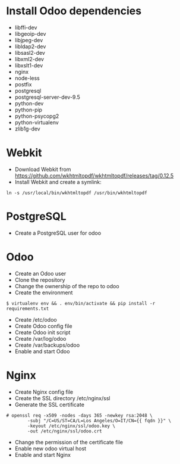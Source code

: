 # Install Odoo dependencies

* libffi-dev
* libgeoip-dev
* libjpeg-dev
* libldap2-dev
* libsasl2-dev
* libxml2-dev
* libxslt1-dev
* nginx
* node-less
* postfix
* postgresql
* postgresql-server-dev-9.5
* python-dev
* python-pip
* python-psycopg2
* python-virtualenv
* zlib1g-dev

# Webkit

* Download Webkit from https://github.com/wkhtmltopdf/wkhtmltopdf/releases/tag/0.12.5
* Install Webkit and create a symlink:
```shell script
ln -s /usr/local/bin/wkhtmltopdf /usr/bin/wkhtmltopdf
```

# PostgreSQL
 
* Create a PostgreSQL user for odoo

# Odoo

* Create an Odoo user
* Clone the repository
* Change the ownership of the repo to odoo
* Create the environment

`$ virtualenv env && . env/bin/activate && pip install -r requirements.txt`

* Create /etc/odoo
* Create Odoo config file
* Create Odoo init script
* Create /var/log/odoo
* Create /var/backups/odoo
* Enable and start Odoo

# Nginx

* Create Nginx config file
* Create the SSL directory /etc/nginx/ssl
* Generate the SSL certificate

```
# openssl req -x509 -nodes -days 365 -newkey rsa:2048 \
        -subj "/C=US/ST=CA/L=Los Angeles/O=IT/CN={{ fqdn }}" \
        -keyout /etc/nginx/ssl/odoo.key \
        -out /etc/nginx/ssl/odoo.crt
```

* Change the permission of the certificate file
* Enable new odoo virtual host
* Enable and start Nginx